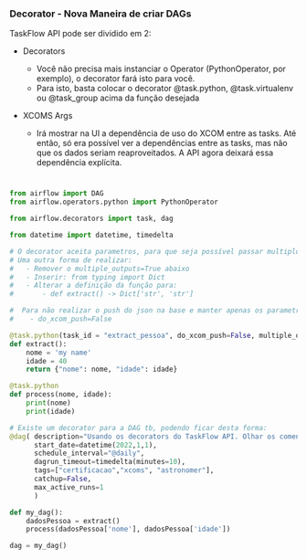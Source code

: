 ### Decorator - Nova Maneira de criar DAGs
TaskFlow API pode ser dividido em 2:
- Decorators
   - Você não precisa mais instanciar o Operator (PythonOperator, por exemplo), o decorator fará isto para você.
   - Para isto, basta colocar o decorator @task.python, @task.virtualenv ou @task_group acima da função desejada


- XCOMS Args
  - Irá mostrar na UI a dependência de uso do XCOM entre as tasks. 
     Até então, só era possível ver a dependências entre as tasks, mas não que os dados seriam reaproveitados.
    A API agora deixará essa dependência explícita.
#     

```python
from airflow import DAG
from airflow.operators.python import PythonOperator

from airflow.decorators import task, dag

from datetime import datetime, timedelta

# O decorator aceita parametros, para que seja possível passar multiplos valores sem precisar fazer o push do xcom 'n' vezes
# Uma outra forma de realizar:
#   - Remover o multiple_outputs=True abaixo
#   - Inserir: from typing import Dict
#   - Alterar a definição da função para: 
#       - def extract() -> Dict['str', 'str']

#  Para não realizar o push do json na base e manter apenas os parametros passados:
#    - do_xcom_push=False

@task.python(task_id = "extract_pessoa", do_xcom_push=False, multiple_outputs=True)
def extract():
    nome = 'my name'
    idade = 40
    return {"nome": nome, "idade": idade}

@task.python
def process(nome, idade):
    print(nome)
    print(idade)

# Existe um decorator para a DAG tb, podendo ficar desta forma:
@dag( description="Usando os decorators do TaskFlow API. Olhar os comentários no início do código.", 
      start_date=datetime(2022,1,1), 
      schedule_interval="@daily",
      dagrun_timeout=timedelta(minutes=10),
      tags=["certificacao","xcoms", "astronomer"],
      catchup=False,
      max_active_runs=1
      )

def my_dag():
    dadosPessoa = extract()
    process(dadosPessoa['nome'], dadosPessoa['idade'])

dag = my_dag()
```